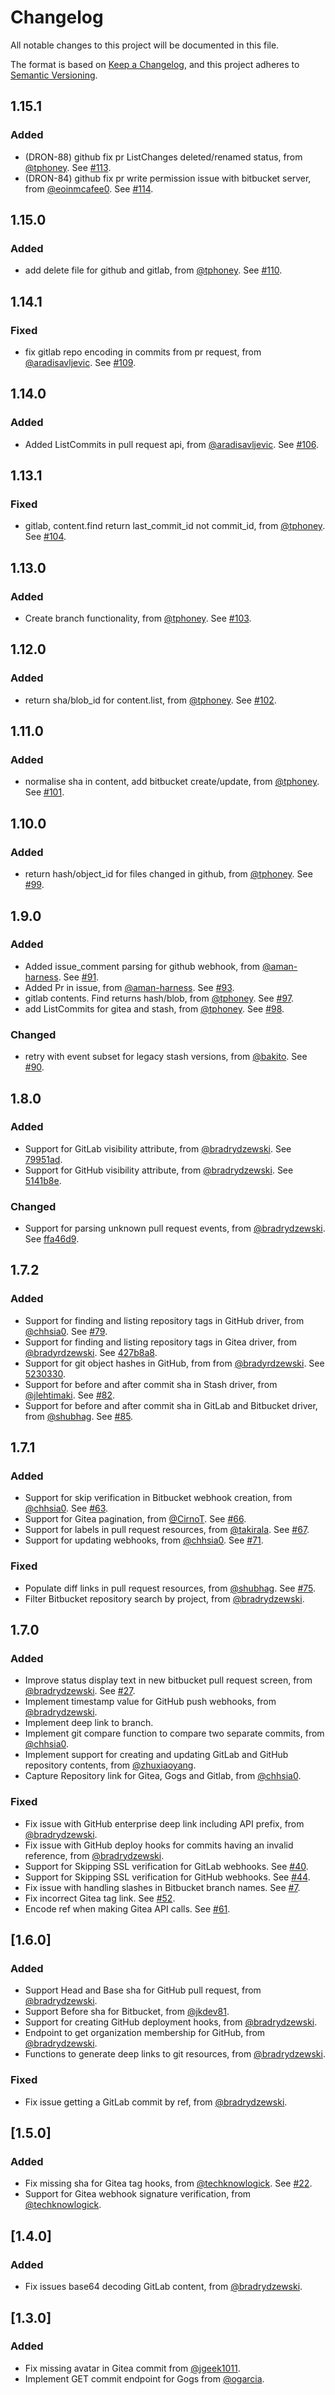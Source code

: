 # Changelog
All notable changes to this project will be documented in this file.

The format is based on [Keep a Changelog](https://keepachangelog.com/en/1.0.0/),
and this project adheres to [Semantic Versioning](https://semver.org/spec/v2.0.0.html).

## 1.15.1
### Added
- (DRON-88) github fix pr ListChanges deleted/renamed status, from [@tphoney](https://github.com/tphoney). See [#113](https://github.com/drone/go-scm/pull/113).
- (DRON-84) github fix pr write permission issue with bitbucket server, from [@eoinmcafee0](https://github.com/eoinmcafee00). See [#114](https://github.com/drone/go-scm/pull/114).

## 1.15.0
### Added
- add delete file for github and gitlab, from [@tphoney](https://github.com/tphoney). See [#110](https://github.com/drone/go-scm/pull/110).

## 1.14.1
### Fixed
- fix gitlab repo encoding in commits from pr request, from [@aradisavljevic](https://github.com/aradisavljevic). See [#109](https://github.com/drone/go-scm/pull/109).

## 1.14.0
### Added
- Added ListCommits in pull request api, from [@aradisavljevic](https://github.com/aradisavljevic). See [#106](https://github.com/drone/go-scm/pull/106).

## 1.13.1
### Fixed
- gitlab, content.find return last_commit_id not commit_id, from [@tphoney](https://github.com/tphoney). See [#104](https://github.com/drone/go-scm/pull/104).

## 1.13.0
### Added
- Create branch functionality, from [@tphoney](https://github.com/tphoney). See [#103](https://github.com/drone/go-scm/pull/103).

## 1.12.0
### Added
- return sha/blob_id for content.list, from [@tphoney](https://github.com/tphoney). See [#102](https://github.com/drone/go-scm/pull/102).

## 1.11.0
### Added
- normalise sha in content, add bitbucket create/update, from [@tphoney](https://github.com/tphoney). See [#101](https://github.com/drone/go-scm/pull/101).

## 1.10.0
### Added
- return hash/object_id for files changed in github, from [@tphoney](https://github.com/tphoney). See [#99](https://github.com/drone/go-scm/pull/99).

## 1.9.0
### Added
- Added issue_comment parsing for github webhook, from [@aman-harness](https://github.com/aman-harness). See [#91](https://github.com/drone/go-scm/pull/91).
- Added Pr in issue, from [@aman-harness](https://github.com/aman-harness). See [#93](https://github.com/drone/go-scm/pull/93).
- gitlab contents. Find returns hash/blob, from [@tphoney](https://github.com/tphoney). See [#97](https://github.com/drone/go-scm/pull/97).
- add ListCommits for gitea and stash, from [@tphoney](https://github.com/tphoney). See [#98](https://github.com/drone/go-scm/pull/98).

### Changed
- retry with event subset for legacy stash versions, from [@bakito](https://github.com/bakito). See [#90](https://github.com/drone/go-scm/pull/90).

## 1.8.0
### Added
- Support for GitLab visibility attribute, from [@bradrydzewski](https://github.com/bradrydzewski). See [79951ad](https://github.com/drone/go-scm/commit/79951ad7a0d0b1989ea84d99be31fcb9320ae348).
- Support for GitHub visibility attribute, from [@bradrydzewski](https://github.com/bradrydzewski). See [5141b8e](https://github.com/drone/go-scm/commit/5141b8e1db921fe2101c12594c5159b9ffffebc3).

### Changed
- Support for parsing unknown pull request events, from [@bradrydzewski](https://github.com/bradrydzewski). See [ffa46d9](https://github.com/drone/go-scm/commit/ffa46d955454baa609975eebbe9fdfc4b0a9f7e9).

## 1.7.2
### Added
- Support for finding and listing repository tags in GitHub driver, from [@chhsia0](https://github.com/chhsia0). See [#79](https://github.com/drone/go-scm/pull/79).
- Support for finding and listing repository tags in Gitea driver, from [@bradyrdzewski](https://github.com/bradyrdzewski). See [427b8a8](https://github.com/drone/go-scm/commit/427b8a85897c892148801824760bc66d3a3cdcdb).
- Support for git object hashes in GitHub, from from [@bradyrdzewski](https://github.com/bradyrdzewski). See [5230330](https://github.com/drone/go-scm/commit/523033025a7ee875fcfb156f4c660b37e269b1a8).
- Support for before and after commit sha in Stash driver, from [@jlehtimaki](https://github.com/jlehtimaki). See [#82](https://github.com/drone/go-scm/pull/82).
- Support for before and after commit sha in GitLab and Bitbucket driver, from [@shubhag](https://github.com/shubhag). See [#85](https://github.com/drone/go-scm/pull/85).

## 1.7.1
### Added
- Support for skip verification in Bitbucket webhook creation, from [@chhsia0](https://github.com/chhsia0). See [#63](https://github.com/drone/go-scm/pull/63).
- Support for Gitea pagination, from [@CirnoT](https://github.com/CirnoT). See [#66](https://github.com/drone/go-scm/pull/66).
- Support for labels in pull request resources, from [@takirala](https://github.com/takirala). See [#67](https://github.com/drone/go-scm/pull/67).
- Support for updating webhooks, from [@chhsia0](https://github.com/chhsia0). See [#71](https://github.com/drone/go-scm/pull/71).

### Fixed
- Populate diff links in pull request resources, from [@shubhag](https://github.com/shubhag). See [#75](https://github.com/drone/go-scm/pull/75).
- Filter Bitbucket repository search by project, from [@bradrydzewski](https://github.com/bradrydzewski).

## 1.7.0
### Added
- Improve status display text in new bitbucket pull request screen, from [@bradrydzewski](https://github.com/bradrydzewski). See [#27](https://github.com/drone/go-scm/issues/27).
- Implement timestamp value for GitHub push webhooks, from [@bradrydzewski](https://github.com/bradrydzewski).
- Implement deep link to branch.
- Implement git compare function to compare two separate commits, from [@chhsia0](https://github.com/chhsia0).
- Implement support for creating and updating GitLab and GitHub repository contents, from [@zhuxiaoyang](https://github.com/zhuxiaoyang).
- Capture Repository link for Gitea, Gogs and Gitlab, from [@chhsia0](https://github.com/chhsia0).

### Fixed
- Fix issue with GitHub enterprise deep link including API prefix, from [@bradrydzewski](https://github.com/bradrydzewski).
- Fix issue with GitHub deploy hooks for commits having an invalid reference, from [@bradrydzewski](https://github.com/bradrydzewski).
- Support for Skipping SSL verification for GitLab webhooks. See [#40](https://github.com/drone/go-scm/pull/40).
- Support for Skipping SSL verification for GitHub webhooks. See [#44](https://github.com/drone/go-scm/pull/40).
- Fix issue with handling slashes in Bitbucket branch names. See [#7](https://github.com/drone/go-scm/pull/47).
- Fix incorrect Gitea tag link. See [#52](https://github.com/drone/go-scm/pull/52).
- Encode ref when making Gitea API calls. See [#61](https://github.com/drone/go-scm/pull/61).

## [1.6.0]
### Added
- Support Head and Base sha for GitHub pull request, from [@bradrydzewski](https://github.com/bradrydzewski).
- Support Before sha for Bitbucket, from [@jkdev81](https://github.com/jkdev81).
- Support for creating GitHub deployment hooks, from [@bradrydzewski](https://github.com/bradrydzewski).
- Endpoint to get organization membership for GitHub, from [@bradrydzewski](https://github.com/bradrydzewski).
- Functions to generate deep links to git resources, from [@bradrydzewski](https://github.com/bradrydzewski).

### Fixed
- Fix issue getting a GitLab commit by ref, from [@bradrydzewski](https://github.com/bradrydzewski).

## [1.5.0]
### Added

- Fix missing sha for Gitea tag hooks, from [@techknowlogick](https://github.com/techknowlogick). See [#22](https://github.com/drone/go-scm/pull/22).
- Support for Gitea webhook signature verification, from [@techknowlogick](https://github.com/techknowlogick).

## [1.4.0]
### Added

- Fix issues base64 decoding GitLab content, from [@bradrydzewski](https://github.com/bradrydzewski).

## [1.3.0]
### Added

- Fix missing avatar in Gitea commit from [@jgeek1011](https://github.com/geek1011).
- Implement GET commit endpoint for Gogs from [@ogarcia](https://github.com/ogarcia).
